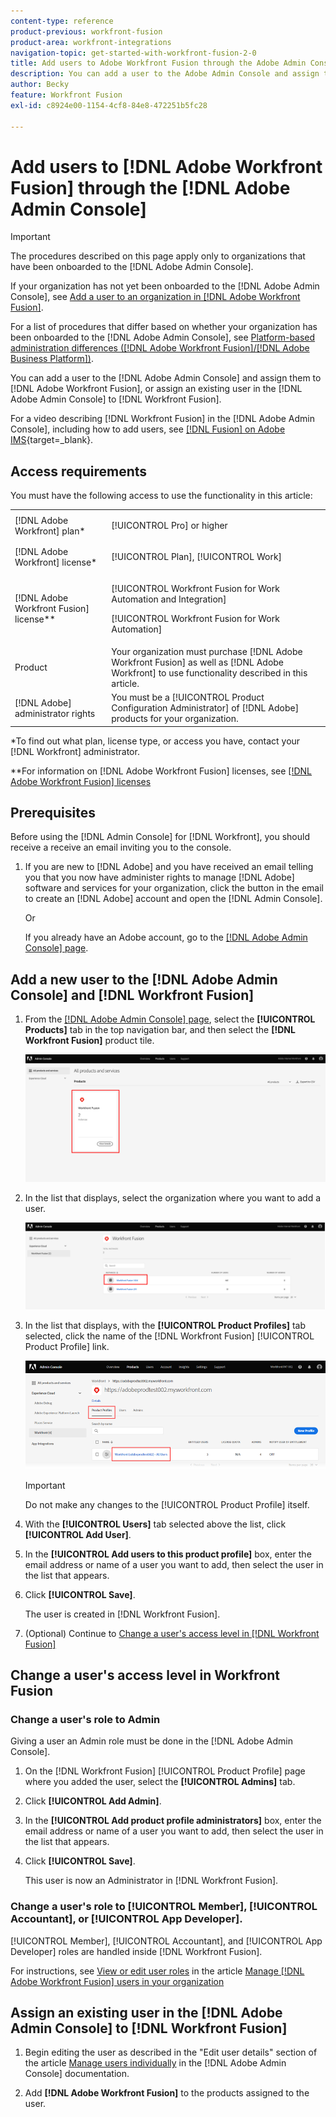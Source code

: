 ```yaml
---
content-type: reference
product-previous: workfront-fusion
product-area: workfront-integrations
navigation-topic: get-started-with-workfront-fusion-2-0
title: Add users to Adobe Workfront Fusion through the Adobe Admin Console
description: You can add a user to the Adobe Admin Console and assign them to Adobe Workfront Fusion, or assign an existing user in the Adobe Admin Console to Workfront Fusion.
author: Becky
feature: Workfront Fusion
exl-id: c8924e00-1154-4cf8-84e8-472251b5fc28

---
```

# Add users to [!DNL Adobe Workfront Fusion] through the [!DNL Adobe Admin Console]

>[!IMPORTANT]
>
>The procedures described on this page apply only to organizations that have been onboarded to the [!DNL Adobe Admin Console].
>
>If your organization has not yet been onboarded to the [!DNL Adobe Admin Console], see [Add a user to an organization in [!DNL Adobe Workfront Fusion]](../organizations/add-user-to-an-organization.md).
>
>For a list of procedures that differ based on whether your organization has been onboarded to the [!DNL Adobe Admin Console], see [Platform-based administration differences ([!DNL Adobe Workfront Fusion]/[!DNL Adobe Business Platform])](../fusion-in-admin-console/fusion-adobe-admin-console.md).

You can add a user to the [!DNL Adobe Admin Console] and assign them to [!DNL Adobe Workfront Fusion], or assign an existing user in the [!DNL Adobe Admin Console] to [!DNL Workfront Fusion].

For a video describing [!DNL Workfront Fusion] in the [!DNL Adobe Admin Console], including how to add users, see [[!DNL Fusion] on Adobe IMS](https://video.tv.adobe.com/v/3412464/){target=_blank}.

## Access requirements

You must have the following access to use the functionality in this article:

<table style="table-layout:auto"> 
 <col> 
 <col> 
 <tbody> 
  <tr> 
   <td role="rowheader">[!DNL Adobe Workfront] plan*</td> 
   <td> <p>[!UICONTROL Pro] or higher</p> </td> 
  </tr> 
  <tr data-mc-conditions=""> 
   <td role="rowheader">[!DNL Adobe Workfront] license*</td> 
   <td> <p>[!UICONTROL Plan], [!UICONTROL Work]</p> </td> 
  </tr> 
  <tr> 
   <td role="rowheader">[!DNL Adobe Workfront Fusion] license**</td> 
   <td> <p>[!UICONTROL Workfront Fusion for Work Automation and Integration] </p> <p>[!UICONTROL Workfront Fusion for Work Automation] </p>  </td> 
  </tr> 
  <tr> 
   <td role="rowheader">Product</td> 
   <td>Your organization must purchase [!DNL Adobe Workfront Fusion] as well as [!DNL Adobe Workfront] to use functionality described in this article.</td> 
  </tr>
   <tr> 
   <td role="rowheader">[!DNL Adobe] administrator rights</td> 
   <td>You must be a [!UICONTROL Product Configuration Administrator] of [!DNL Adobe] products for your organization.</td> 
  </tr>
  </tbody> 
</table>

&#42;To find out what plan, license type, or access you have, contact your [!DNL Workfront] administrator.

&#42;&#42;For information on [!DNL Adobe Workfront Fusion] licenses, see [[!DNL Adobe Workfront Fusion] licenses](../../workfront-fusion/get-started/license-automation-vs-integration.md)



## Prerequisites

Before using the [!DNL Admin Console] for [!DNL Workfront], you should receive a receive an email inviting you to the console.

1.  If you are new to [!DNL Adobe] and you have received an email telling you that you now have administer rights to manage [!DNL Adobe] software and services for your organization, click the button in the email to create an [!DNL Adobe] account and open the [!DNL Admin Console].
    
    Or
    
    If you already have an Adobe account, go to the [[!DNL Adobe Admin Console] page](https://adminconsole.adobe.com/).
    

## Add a new user to the [!DNL Adobe Admin Console] and [!DNL Workfront Fusion]

1.  From the [[!DNL Adobe Admin Console] page](https://adminconsole.adobe.com/), select the **[!UICONTROL Products]** tab in the top navigation bar, and then select the **[!DNL Workfront Fusion]** product tile.
    
    ![Fusion in Admin Console](assets/fusion-product-admin-console.png)
    
1.  In the list that displays, select the organization where you want to add a user.
    
    ![Fusion instance in Admin Console](assets/fusion-instances-admin-console.png)
    
1.  In the list that displays, with the **[!UICONTROL Product Profiles]** tab selected, click the name of the [!DNL Workfront Fusion] [!UICONTROL Product Profile] link.
    
    ![Workfront Fusion Product Profile](../../administration-and-setup/add-users/create-and-manage-users/assets/prod-profile-1.png)
     
    >[!IMPORTANT]
    >
    > Do not make any changes to the [!UICONTROL Product Profile] itself.
    
1.  With the **[!UICONTROL Users]** tab selected above the list, click **[!UICONTROL Add User]**.
    
1.  In the **[!UICONTROL Add users to this product profile]** box, enter the email address or name of a user you want to add, then select the user in the list that appears.

1. Click **[!UICONTROL Save]**.
    
    The user is created in [!DNL Workfront Fusion].
    
    <!--
    >[!IMPORTANT]
    >
    > Do not make any changes to the Product Profile itself.
    -->

1. (Optional) Continue to [Change a user's access level in [!DNL Workfront Fusion]](#change-a-users-access-level-in-workfront-fusion)

## Change a user's access level in Workfront Fusion

### Change a user's role to Admin

Giving a user an Admin role must be done in the [!DNL Adobe Admin Console]. 

1. On the [!DNL Workfront Fusion] [!UICONTROL Product Profile] page where you added the user, select the **[!UICONTROL Admins]** tab.

1. Click **[!UICONTROL Add Admin]**.

1.  In the **[!UICONTROL Add product profile administrators]** box, enter the email address or name of a user you want to add, then select the user in the list that appears.

1. Click **[!UICONTROL Save]**.

   This user is now an Administrator in [!DNL Workfront Fusion].

### Change a user's role to [!UICONTROL Member], [!UICONTROL Accountant], or [!UICONTROL App Developer].
    
[!UICONTROL Member], [!UICONTROL Accountant], and [!UICONTROL App Developer] roles are handled inside [!DNL Workfront Fusion]. 

For instructions, see [View or edit user roles](../organizations/manage-fusion-users.md#view-or-edit-user-roles) in the article [Manage [!DNL Adobe Workfront Fusion] users in your organization](../organizations/manage-fusion-users.md)
    
## Assign an existing user in the [!DNL Adobe Admin Console] to [!DNL Workfront Fusion]

1.  Begin editing the user as described in the "Edit user details" section of the article [Manage users individually](https://helpx.adobe.com/enterprise/using/manage-users-individually.html) in the [!DNL Adobe Admin Console] documentation.
    
1.  Add **[!DNL Adobe Workfront Fusion]** to the products assigned to the user.

